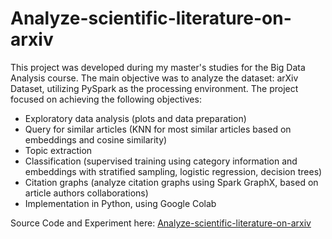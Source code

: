 # Analyze-scientific-literature-on-arxiv

This project was developed during my master's studies for the Big Data Analysis
course. The main objective was to analyze the dataset: arXiv Dataset, utilizing
PySpark as the processing environment. The project focused on achieving the
following objectives:

* Exploratory data analysis (plots and data preparation)
* Query for similar articles (KNN for most similar articles based on embeddings and cosine similarity)
* Topic extraction
* Classification (supervised training using category information and embeddings with stratified sampling, logistic regression, decision trees)
* Citation graphs (analyze citation graphs using Spark GraphX, based on article authors collaborations)
* Implementation in Python, using Google Colab

Source Code and Experiment here: [Analyze-scientific-literature-on-arxiv](https://tudosaeduard.github.io/Analyze-scientific-literature-on-arxiv/BDA.html)
